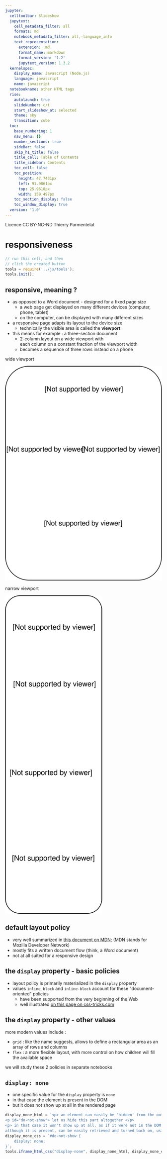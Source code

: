 ```yaml
---
jupyter:
  celltoolbar: Slideshow
  jupytext:
    cell_metadata_filter: all
    formats: md
    notebook_metadata_filter: all,-language_info
    text_representation:
      extension: .md
      format_name: markdown
      format_version: '1.2'
      jupytext_version: 1.3.2
  kernelspec:
    display_name: Javascript (Node.js)
    language: javascript
    name: javascript
  notebookname: other HTML tags
  rise:
    autolaunch: true
    slideNumber: c/t
    start_slideshow_at: selected
    theme: sky
    transition: cube
  toc:
    base_numbering: 1
    nav_menu: {}
    number_sections: true
    sideBar: false
    skip_h1_title: false
    title_cell: Table of Contents
    title_sidebar: Contents
    toc_cell: false
    toc_position:
      height: 47.7431px
      left: 91.9861px
      top: 25.9618px
      width: 159.497px
    toc_section_display: false
    toc_window_display: true
  version: '1.0'
---
```


<div class="licence">
<span>Licence CC BY-NC-ND</span>
<span>Thierry Parmentelat</span>
</div>

<!-- #region slideshow={"slide_type": ""} -->
# responsiveness
<!-- #endregion -->

```javascript
// run this cell, and then 
// click the created button
tools = require('../js/tools');
tools.init();
```

<!-- #region slideshow={"slide_type": "slide"} -->
## responsive, meaning ?
<!-- #endregion -->

* as opposed to a Word document - designed for a fixed page size
  * a web page get displayed on many different devices (computer, phone, tablet)
  * on the computer, can be displayed with many different sizes
* a responsive page adapts its layout to the device size
  * technically the visible area is called the **viewport**
* this means for example : a three-section document
  * 2-column layout on a wide viewport with  
    each column on a constant fraction of the viewport width
  * becomes a sequence of three rows instead on a phone  

<!-- #region cell_style="split" slideshow={"slide_type": "slide"} -->
wide viewport

![](../media/responsive-wide.svg)
<!-- #endregion -->

<!-- #region cell_style="split" -->
narrow viewport

![](../media/responsive-narrow.svg)
<!-- #endregion -->

<!-- #region slideshow={"slide_type": "slide"} -->
## default layout policy
<!-- #endregion -->

* very well summarized in [this document on MDN](https://developer.mozilla.org/en-US/docs/Learn/CSS/CSS_layout/Normal_Flow); (MDN stands for Mozilla Developer Network)
* mostly fits a written document flow (think, a Word document)
* not at all suited for a responsive design

<!-- #region slideshow={"slide_type": "slide"} -->
## the `display` property - basic policies
<!-- #endregion -->

* layout policy is primarily materialized in the `display` property
* values `inline`, `block` and `inline-block` account for these "document-oriented" policies
  * have been supported from the very beginning of the Web 
  * well illustrated [on this page on css-tricks.com](https://css-tricks.com/almanac/properties/d/display/)

<!-- #region slideshow={"slide_type": "slide"} -->
## the `display` property - other values
<!-- #endregion -->

more modern values include :

* `grid` : like the name suggests, allows to define a rectangular area as an array of rows and columns
* `flex` : a more flexible layout, with more control on how children will fill the available space

we will study these 2 policies in separate notebooks

<!-- #region slideshow={"slide_type": "slide"} -->
## `display: none`
<!-- #endregion -->

* one specific value for the `display` property is `none`
* in that case the element is present in the DOM
* but it does not show up at all in the rendered page

```javascript
display_none_html = `<p> an element can easily be 'hidden' from the output </p>
<p id="do-not-show"> let us hide this part altogether </p>
<p> in that case it won't show up at all, as if it were not in the DOM at all - 
although it is present, can be easily retrieved and turned back on, using e.g. JavaScript</p>`;
display_none_css = `#do-not-show {
    display: none;
}`;
tools.iframe_html_css("display-none", display_none_html, display_none_css)
```

